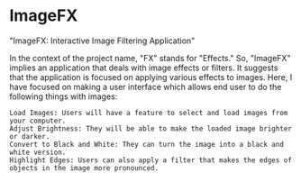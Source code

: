 # ImageFX
"ImageFX: Interactive Image Filtering Application"

In the context of the project name, "FX" stands for "Effects." So, "ImageFX" implies an application that deals with image effects or filters. It suggests that the application is focused on applying various effects to images. Here, I have focused on making a user interface which allows end user to do the following things with images:

    Load Images: Users will have a feature to select and load images from your computer.
    Adjust Brightness: They will be able to make the loaded image brighter or darker.
    Convert to Black and White: They can turn the image into a black and white version.
    Highlight Edges: Users can also apply a filter that makes the edges of objects in the image more pronounced.
